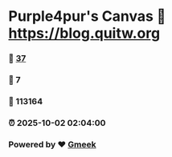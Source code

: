 # Purple4pur's Canvas :link: https://blog.quitw.org 
### :page_facing_up: [37](https://blog.quitw.org/tag.html) 
### :speech_balloon: 7 
### :hibiscus: 113164 
### :alarm_clock: 2025-10-02 02:04:00 
### Powered by :heart: [Gmeek](https://github.com/Meekdai/Gmeek)
